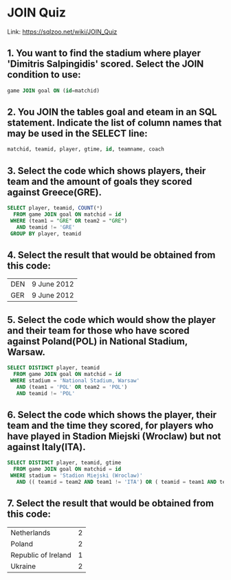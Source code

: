 # JOIN Quiz

Link: https://sqlzoo.net/wiki/JOIN_Quiz


## 1. You want to find the stadium where player 'Dimitris Salpingidis' scored. Select the JOIN condition to use:

```sql
game JOIN goal ON (id=matchid)
```

## 2. You JOIN the tables goal and eteam in an SQL statement. Indicate the list of column names that may be used in the SELECT line:

```sql
matchid, teamid, player, gtime, id, teamname, coach
```

## 3. Select the code which shows players, their team and the amount of goals they scored against Greece(GRE).

```sql
SELECT player, teamid, COUNT(*)
  FROM game JOIN goal ON matchid = id
 WHERE (team1 = "GRE" OR team2 = "GRE")
   AND teamid != 'GRE'
 GROUP BY player, teamid
```

## 4. Select the result that would be obtained from this code:

| | |
|-|-|
| DEN	| 9 June 2012 |
| GER	| 9 June 2012 |


## 5. Select the code which would show the player and their team for those who have scored against Poland(POL) in National Stadium, Warsaw.

```sql
SELECT DISTINCT player, teamid 
  FROM game JOIN goal ON matchid = id 
 WHERE stadium = 'National Stadium, Warsaw' 
   AND (team1 = 'POL' OR team2 = 'POL')
   AND teamid != 'POL'
```

## 6. Select the code which shows the player, their team and the time they scored, for players who have played in Stadion Miejski (Wroclaw) but not against Italy(ITA).

```sql
SELECT DISTINCT player, teamid, gtime
  FROM game JOIN goal ON matchid = id
 WHERE stadium = 'Stadion Miejski (Wroclaw)'
   AND (( teamid = team2 AND team1 != 'ITA') OR ( teamid = team1 AND team2 != 'ITA'))
```

## 7. Select the result that would be obtained from this code:

| | |
|-|-|
| Netherlands | 2 |
| Poland | 2 |
| Republic of Ireland | 1 |
| Ukraine | 2 |
